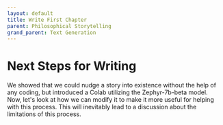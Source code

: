 ```yaml
---
layout: default
title: Write First Chapter
parent: Philosophical Storytelling
grand_parent: Text Generation
---
```


# Next Steps for Writing

We showed that we could nudge a story into existence without the help of any coding, but introduced a Colab utilizing the Zephyr-7b-beta model. Now, let's look at how we can modify it to make it more useful for helping with this process. This will inevitably lead to a discussion about the limitations of this process.
